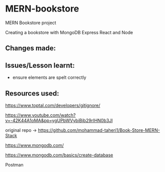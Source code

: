 # MERN-bookstore
MERN Bookstore project


Creating a bookstore with MongoDB Express React and Node

## Changes made:


## Issues/Lesson learnt:

- ensure elements are spelt correctly


## Resources used: 

https://www.toptal.com/developers/gitignore/

https://www.youtube.com/watch?v=-42K44A1oMA&pp=ygUPbWVybiBib29rIHN0b3Jl

original repo -> https://github.com/mohammad-taheri1/Book-Store-MERN-Stack

https://www.mongodb.com/

https://www.mongodb.com/basics/create-database

Postman